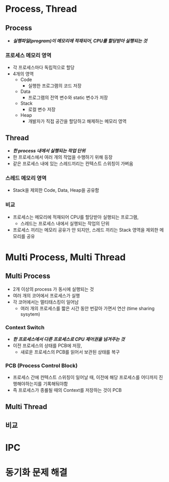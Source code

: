 # Process, Thread

## Process

- _**실행파일(program)이 메모리에 적재되어, CPU를 할당받아 실행되는 것**_

### 프로세스 메모리 영역

- 각 프로세스마다 독립적으로 할당
- 4개의 영역
  - Code
    - 실행한 프로그램의 코드 저장
  - Data
    - 프로그램의 전역 변수와 static 변수가 저장
  - Stack
    - 로컬 변수 저장
  - Heap  
    - 개발자가 직접 공간을 할당하고 해제하는 메모리 영역

## Thread

- **_한 process 내에서 실행되는 작업 단위_**
- 한 프로세스에서 여러 개의 작업을 수행하기 위해 등장 
- 같은 프로세스 내에 있는 스레드끼리는 컨텍스트 스위칭이 가벼움

### 스레드 메모리 영역 

- Stack을 제외한 Code, Data, Heap을 공유함

### 비교 

- 프로세스는 메모리에 적재되어 CPU를 할당받아 실행되는 프로그램,
  - 스레드는 프로세스 내에서 실행되는 작업의 단위 
- 프로세스 끼리는 메모리 공유가 안 되지만, 스레드 끼리는 Stack 영역을 제외한 메모리를 공유

# Multi Process, Multi Thread

## Multi Process

- 2개 이상의 process 가 동시에 실행되는 것
- 여러 개의 코어에서 프로세스가 실행
- 각 코어에서는 멀티태스킹이 일어남
  - 여러 개의 프로세스를 짧은 시간 동안 번갈아 가면서 연산 (time sharing sysytem) 

### Context Switch 

- **_한 프로세스에서 다른 프로세스로 CPU 제어권을 넘겨주는 것_**
- 이전 프로세스의 상태를 PCB에 저장,
  - 새로운 프로세스의 PCB를 읽어서 보관된 상태를 복구

### PCB (Process Control Block)

- 프로세스 간에 컨텍스트 스위칭이 일어날 때, 이전에 해당 프로세스를 어디까지 진행해야하는지를 기록해둬야함
- 즉 프로세스가 종룔될 때의 Context를 저장하는 것이 PCB

## Multi Thread




## 비교

# IPC

# 동기화 문제 해결